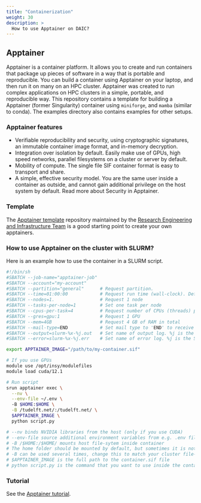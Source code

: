 ```yaml
---
title: "Containerization"
weight: 30
description: >
  How to use Apptainer on DAIC?
---
```


## Apptainer
Apptainer is a container platform. It allows you to create and run containers that package up pieces of software in a way that is portable and reproducible. You can build a container using Apptainer on your laptop, and then run it on many on an HPC cluster. Apptainer was created to run complex applications on HPC clusters in a simple, portable, and reproducible way. This repository contains a template for building a Apptainer (former Singularity) container using `miniforge`, and `mamba` (similar to conda). The examples directory also contains examples for other setups.

### Apptainer features
- Verifiable reproducibility and security, using cryptographic signatures, an immutable container image format, and in-memory decryption.
- Integration over isolation by default. Easily make use of GPUs, high speed networks, parallel filesystems on a cluster or server by default.
- Mobility of compute. The single file SIF container format is easy to transport and share.
- A simple, effective security model. You are the same user inside a container as outside, and cannot gain additional privilege on the host system by default. Read more about Security in Apptainer.

### Template
The [Apptainer template](https://gitlab.ewi.tudelft.nl/reit/apptainer-template) repository maintained by the [Research Engineering and Infrastructure Team](https://reit.tudelft.nl) is a good starting point to create your own apptainers.

### How to use Apptainer on the cluster with SLURM?
Here is an example how to use the container in a SLURM script.

```bash
#!/bin/sh
#SBATCH --job-name="apptainer-job"
#SBATCH --account="my-account"
#SBATCH --partition="general"      # Request partition.
#SBATCH --time=01:00:00            # Request run time (wall-clock). Default is 1 minute
#SBATCH --nodes=1.                 # Request 1 node
#SBATCH --tasks-per-node=1         # Set one task per node
#SBATCH --cpus-per-task=4          # Request number of CPUs (threads) per task.
#SBATCH --gres=gpu:1               # Request 1 GPU
#SBATCH --mem=4GB                  # Request 4 GB of RAM in total
#SBATCH --mail-type=END            # Set mail type to 'END' to receive a mail when the job finishes. 
#SBATCH --output=slurm-%x-%j.out   # Set name of output log. %j is the Slurm jobId
#SBATCH --error=slurm-%x-%j.err    # Set name of error log. %j is the Slurm jobId

export APPTAINER_IMAGE="/path/to/my-container.sif"

# If you use GPUs
module use /opt/insy/modulefiles
module load cuda/12.1

# Run script
srun apptainer exec \
  --nv \
  --env-file ~/.env \                 
  -B $HOME:$HOME \
  -B /tudelft.net/:/tudelft.net/ \
  $APPTAINER_IMAGE \
  python script.py

# --nv binds NVIDIA libraries from the host (only if you use CUDA)
# --env-file source additional environment variables from e.g. .env file (optional)
# -B /$HOME:/$HOME/ mounts host file-sytem inside container
# The home folder should be mounted by default, but sometimes it is not
# -B can be used several times, change this to match your cluster file-system
# $APPTAINER_IMAGE is the full path to the container.sif file
# python script.py is the command that you want to use inside the container

```

### Tutorial

See the [Apptainer tutorial](/tutorials/apptainer).


